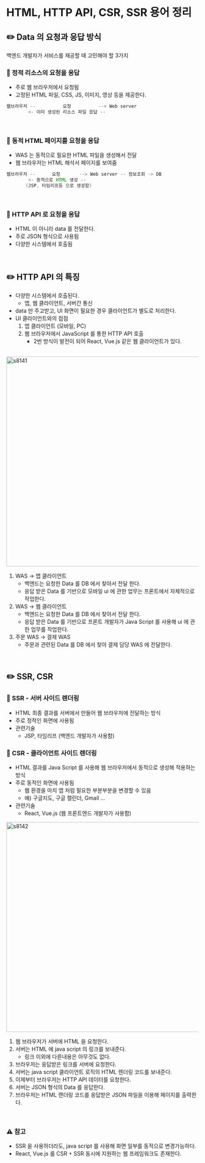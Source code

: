 # HTML, HTTP API, CSR, SSR 용어 정리

## ✏️ Data 의 요청과 응답 방식
백엔드 개발자가 서비스를 재공할 때 고민해야 할 3가지

### 📍 정적 리소스의 요청을 응답

- 주로 웹 브라우저에서 요청됨
- 고정된 HTML 파일, CSS, JS, 이미지, 영상 등을 제공한다.

```java
웹브라우저 --          요청          --> Web server
        <- 이미 생성된 리소스 파일 응답 --
```

<br>

### 📍 동적 HTML 페이지를 요청을 응답

- WAS 는 동적으로 필요한 HTML 파일을 생성해서 전달
- 웹 브라우저는 HTML 해석서 페이지를 보여줌

```java
웹브라우저 --      요청       --> Web server -- 정보조회 -> DB
        <- 동적으로 HTML 생성 --
       (JSP, 타임리프등 으로 생성함)
```

<br>

### 📍 HTTP API 로 요청을 응답

- HTML 이 아니라 data 를 전달한다.
- 주로 JSON 형식으로 사용됨
- 다양한 시스템에서 호출됨

<br>

## ✏️ HTTP API 의 특징

- 다양한 시스템에서 호출된다.
    - 앱, 웹 클라이언트, 서버간 통신
- data 만 주고받고, UI 화면이 필요한 경우 클라이언트가 별도로 처리한다.
- UI 클라이언트와의 접점
    1. 앱 클라이언트 (모바일, PC)
    2. 웹 브라우저에서 JavaScript 를 통한 HTTP API 호출
        - 2번 방식이 발전이 되어 React, Vue.js 같은 웹 클라이언트가 있다.

<br>

<img width="550" alt="s8141" src="https://user-images.githubusercontent.com/115536240/218605631-7fbc3211-9d0d-412a-bbb6-55b9ebd85609.png">

1. WAS → 앱 클라이언트
    - 백엔드는 요청한 Data 를 DB 에서 찾아서 전달 한다.
    - 응답 받은 Data 를 기반으로 모바일 ui 에 관한 업무는 프론트에서 자체적으로 작업한다.
2. WAS → 웹 클라이언트
    - 백엔드는 요청한 Data 를 DB 에서 찾아서 전달 한다.
    - 응답 받은 Data 를 기반으로 프론트 개발자가 Java Script 를 사용해 ui 에 관한 업무를 작업한다.
3. 주문 WAS → 결제 WAS
    - 주문과 관련된 Data 를 DB 에서 찾아 결제 담당 WAS 에 전달한다.

<br>

## ✏️ SSR, CSR

### 📍 SSR - 서버 사이드 렌더링

- HTML 최종 결과를 서버에서 만들어 웹 브라우저에 전달하는 방식
- 주로 정적인 화면에 사용됨
- 관련기술
    - JSP, 타임리프 (백엔드 개발자가 사용함)

### 📍 CSR - 클라이언트 사이드 렌더링

- HTML 결과를 Java Script 를 사용해 웹 브라우저에서 동적으로 생성해 적용하는 방식
- 주로 동적인 화면에 사용됨
    - 웹 환경을 마치 앱 처럼 필요한 부분부분을 변경할 수 있음
    - 예) 구글지도, 구글 캘린더, Gmail …
- 관련기술
    - React, Vue.js (웹 프론트엔드 개발자가 사용함)

<img width="550" alt="s8142" src="https://user-images.githubusercontent.com/115536240/218605641-3ca6abfd-86b4-4a65-a0b4-de7a7e9007cc.png">

1. 웹 브라우저가 서버에 HTML 을 요청한다.
2. 서버는 HTML 에 java script 의 링크를 보내준다.
    - 링크 이외에 다른내용은 아무것도 없다.
3. 브라우저는 응답받은 링크를 서버에 요청한다.
4. 서버는 java script 클라이언트 로직의 HTML 렌더링 코드를 보내준다.
5. 이제부터 브라우저는 HTTP API 데이터를 요청한다.
6. 서버는 JSON 형식의 Data 를 응답한다.
7. 브라우저는 HTML 랜더링 코드를 응답받은 JSON 파일을 이용해 페이지를 출력한다.

<br>

### ⚠️ 참고

- SSR 을 사용하더라도, java script 를 사용해 화면 일부를 동적으로 변경가능하다.
- React, Vue.js 를 CSR + SSR 동시에 지원하는 웹 프레임워크도 존재한다.

